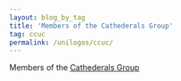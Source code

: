 ```yaml
---
layout: blog_by_tag
title: 'Members of the Cathederals Group'
tag: ccuc
permalink: /unilogos/ccuc/
---
```


Members of the [Cathederals Group](https://en.wikipedia.org/wiki/Cathedrals_Group)
